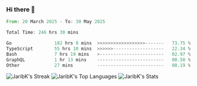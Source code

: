 ### Hi there 👋
 <!--START_SECTION:waka-->

```rust
From: 20 March 2025 - To: 30 May 2025

Total Time: 246 hrs 30 mins

Go                182 hrs 8 mins  >>>>>>>>>>>>>>>>>>-------   73.75 %
TypeScript        55 hrs 10 mins  >>>>>>-------------------   22.34 %
Bash              7 hrs 19 mins   >------------------------   02.97 %
GraphQL           1 hr 13 mins    -------------------------   00.50 %
Other             27 mins         -------------------------   00.19 %
```

<!--END_SECTION:waka-->

![JaribK's Streak](https://github-readme-streak-stats.herokuapp.com/?user=JaribK&theme=vue-dark&hide_border=true)
![JaribK's Top Languages](https://github-readme-stats.vercel.app/api/top-langs/?username=JaribK&theme=vue-dark&show_icons=true&hide_border=true&layout=compact)
![JaribK's Stats](https://github-readme-stats.vercel.app/api?username=JaribK&theme=vue-dark&show_icons=true&hide_border=true&count_private=true)
